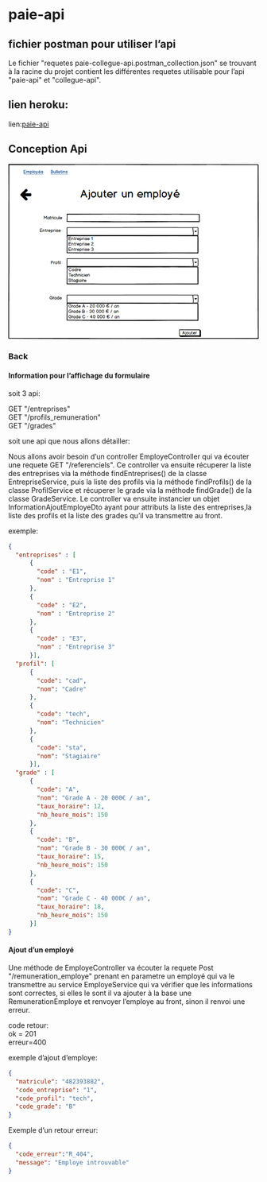 # paie-api
## fichier postman pour utiliser l’api

Le fichier "requetes paie-collegue-api.postman_collection.json" se trouvant à la racine du projet contient
les différentes requetes utilisable pour l’api "paie-api" et "collegue-api".

## lien heroku:
  lien:[paie-api](https://kseguineau-paie-api.herokuapp.com/entreprises)
  
## Conception Api 
  ![Ajouter un employé](image/employe_ajouter.png)
  
### Back  

#### Information pour l’affichage du formulaire

soit 3 api:

GET "/entreprises"  
GET "/profils_remuneration"  
GET "/grades"

soit une api que nous allons détailler:

Nous allons avoir besoin d’un controller EmployeController qui va écouter une requete GET "/referenciels".
Ce controller va ensuite récuperer la liste des entreprises via la méthode findEntreprises() de la 
classe EntrepriseService, puis la liste des profils via la méthode findProfils() de la classe ProfilService
et récuperer le grade via la méthode findGrade() de la classe GradeService. Le controller va ensuite instancier un 
objet InformationAjoutEmployeDto ayant pour attributs la liste des entreprises,la liste des profils et la liste des grades
qu’il va transmettre au front.  

exemple:
```json
{
  "entreprises" : [
      {
        "code" : "E1",
        "nom" : "Entreprise 1"
      },
      {
        "code" : "E2",
        "nom" : "Entreprise 2"
      },
      {
        "code" : "E3",
        "nom" : "Entreprise 3"
      }],
  "profil": [
      {
        "code": "cad",
        "nom": "Cadre"
      },
      {
        "code": "tech",
        "nom": "Technicien"
      },
      {
        "code": "sta",
        "nom": "Stagiaire"
      }],
  "grade" : [
      {
        "code": "A",
        "nom": "Grade A - 20 000€ / an",
        "taux_horaire": 12,
        "nb_heure_mois": 150
      },
      {
        "code": "B",
        "nom": "Grade B - 30 000€ / an",
        "taux_horaire": 15,
        "nb_heure_mois": 150
      },
      {
        "code": "C",
        "nom": "Grade C - 40 000€ / an",
        "taux_horaire": 18,
        "nb_heure_mois": 150
      }]
}
```

#### Ajout d’un employé

Une méthode de EmployeController va écouter la requete Post "/remuneration_employe" prenant en parametre un employé
qui va le transmettre au service EmployeService qui va vérifier que les informations sont correctes, si elles le sont
il va ajouter à la base une RemunerationEmploye et renvoyer l’employe au front, sinon il renvoi une erreur.  
  
code retour:  
    ok = 201  
    erreur=400


exemple d’ajout d’employe:

```json
{
  "matricule": "482393882",
  "code_entreprise": "1",
  "code_profil": "tech",
  "code_grade": "B"
}
```

Exemple d’un retour erreur:

```json
{
  "code_erreur":"R_404",
  "message": "Employe introuvable"
}
```







  
  
  
